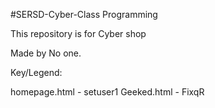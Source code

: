 #SERSD-Cyber-Class
Programming


This repository is for Cyber shop

Made by No one.

Key/Legend:

homepage.html - setuser1
Geeked.html - FixqR
